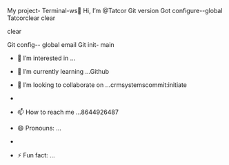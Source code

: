 My project- 
Terminal-ws👋 Hi, I’m @Tatcor
Git version
Got configure--global Tatcorclear
clear

clear

Git 
config-- global email Git init- main
- 👀 I’m interested in ...
- 🌱 I’m currently learning ...Github
- 💞️ I’m looking to collaborate on ...crmsystemscommit:initiate
- 
- 📫 How to reach me ...8644926487
- 😄 Pronouns: ...

- 
- ⚡ Fun fact: ...

<!---
Tatcor/Tatcor is a ✨ special ✨ repository because its `README.md` (this file) appears on your GitHub profile.
You can click the Preview link to take a look at your changes.
Git-- version
>comnand

